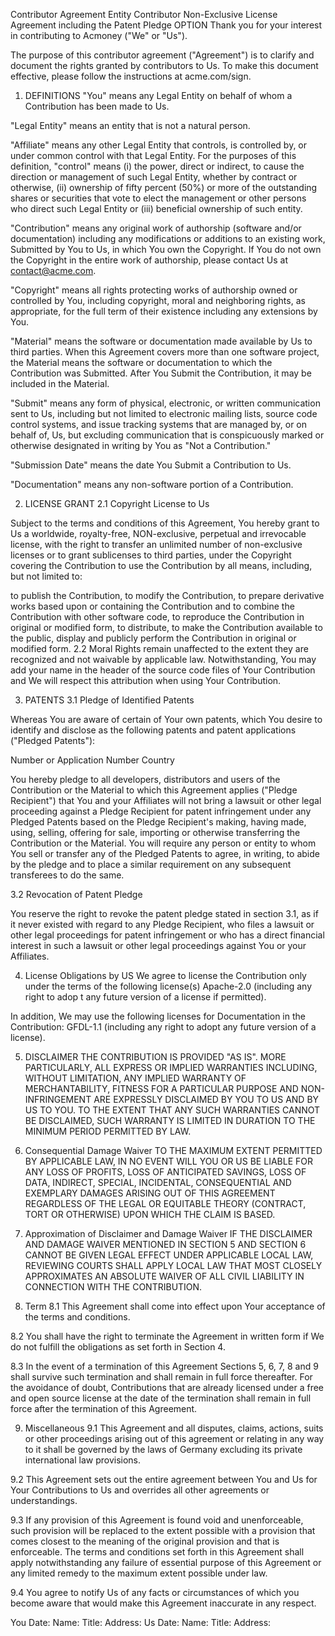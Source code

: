 Contributor Agreement
Entity Contributor Non-Exclusive License Agreement
including the Patent Pledge OPTION
Thank you for your interest in contributing to Acmoney ("We" or "Us").

The purpose of this contributor agreement ("Agreement") is to clarify and document the rights granted by contributors to Us. To make this document effective, please follow the instructions at acme.com/sign.

1. DEFINITIONS
"You" means any Legal Entity on behalf of whom a Contribution has been made to Us.

"Legal Entity" means an entity that is not a natural person.

"Affiliate" means any other Legal Entity that controls, is controlled by, or under common control with that Legal Entity. For the purposes of this definition, "control" means (i) the power, direct or indirect, to cause the direction or management of such Legal Entity, whether by contract or otherwise, (ii) ownership of fifty percent (50%) or more of the outstanding shares or securities that vote to elect the management or other persons who direct such Legal Entity or (iii) beneficial ownership of such entity.

"Contribution" means any original work of authorship (software and/or documentation) including any modifications or additions to an existing work, Submitted by You to Us, in which You own the Copyright. If You do not own the Copyright in the entire work of authorship, please contact Us at contact@acme.com.

"Copyright" means all rights protecting works of authorship owned or controlled by You, including copyright, moral and neighboring rights, as appropriate, for the full term of their existence including any extensions by You.

"Material" means the software or documentation made available by Us to third parties. When this Agreement covers more than one software project, the Material means the software or documentation to which the Contribution was Submitted. After You Submit the Contribution, it may be included in the Material.

"Submit" means any form of physical, electronic, or written communication sent to Us, including but not limited to electronic mailing lists, source code control systems, and issue tracking systems that are managed by, or on behalf of, Us, but excluding communication that is conspicuously marked or otherwise designated in writing by You as "Not a Contribution."

"Submission Date" means the date You Submit a Contribution to Us.

"Documentation" means any non-software portion of a Contribution.

2. LICENSE GRANT
2.1 Copyright License to Us

Subject to the terms and conditions of this Agreement, You hereby grant to Us a worldwide, royalty-free, NON-exclusive, perpetual and irrevocable license, with the right to transfer an unlimited number of non-exclusive licenses or to grant sublicenses to third parties, under the Copyright covering the Contribution to use the Contribution by all means, including, but not limited to:

to publish the Contribution,
to modify the Contribution, to prepare derivative works based upon or containing the Contribution and to combine the Contribution with other software code,
to reproduce the Contribution in original or modified form,
to distribute, to make the Contribution available to the public, display and publicly perform the Contribution in original or modified form.
2.2 Moral Rights remain unaffected to the extent they are recognized and not waivable by applicable law. Notwithstanding, You may add your name in the header of the source code files of Your Contribution and We will respect this attribution when using Your Contribution.

3. PATENTS
3.1 Pledge of Identified Patents

Whereas You are aware of certain of Your own patents, which You desire to identify and disclose as the following patents and patent applications ("Pledged Patents"):

Number or Application Number
Country

You hereby pledge to all developers, distributors and users of the Contribution or the Material to which this Agreement applies ("Pledge Recipient") that You and your Affiliates will not bring a lawsuit or other legal proceeding against a Pledge Recipient for patent infringement under any Pledged Patents based on the Pledge Recipient's making, having made, using, selling, offering for sale, importing or otherwise transferring the Contribution or the Material. You will require any person or entity to whom You sell or transfer any of the Pledged Patents to agree, in writing, to abide by the pledge and to place a similar requirement on any subsequent transferees to do the same.

3.2 Revocation of Patent Pledge

You reserve the right to revoke the patent pledge stated in section 3.1, as if it never existed with regard to any Pledge Recipient, who files a lawsuit or other legal proceedings for patent infringement or who has a direct financial interest in such a lawsuit or other legal proceedings against You or your Affiliates.

4. License Obligations by US
We agree to license the Contribution only under the terms of the following license(s) Apache-2.0 (including any right to adop t any future version of a license if permitted).

In addition, We may use the following licenses for Documentation in the Contribution: GFDL-1.1 (including any right to adopt any future version of a license).

5. DISCLAIMER
THE CONTRIBUTION IS PROVIDED "AS IS". MORE PARTICULARLY, ALL EXPRESS OR IMPLIED WARRANTIES INCLUDING, WITHOUT LIMITATION, ANY IMPLIED WARRANTY OF MERCHANTABILITY, FITNESS FOR A PARTICULAR PURPOSE AND NON-INFRINGEMENT ARE EXPRESSLY DISCLAIMED BY YOU TO US AND BY US TO YOU. TO THE EXTENT THAT ANY SUCH WARRANTIES CANNOT BE DISCLAIMED, SUCH WARRANTY IS LIMITED IN DURATION TO THE MINIMUM PERIOD PERMITTED BY LAW.

6. Consequential Damage Waiver
TO THE MAXIMUM EXTENT PERMITTED BY APPLICABLE LAW, IN NO EVENT WILL YOU OR US BE LIABLE FOR ANY LOSS OF PROFITS, LOSS OF ANTICIPATED SAVINGS, LOSS OF DATA, INDIRECT, SPECIAL, INCIDENTAL, CONSEQUENTIAL AND EXEMPLARY DAMAGES ARISING OUT OF THIS AGREEMENT REGARDLESS OF THE LEGAL OR EQUITABLE THEORY (CONTRACT, TORT OR OTHERWISE) UPON WHICH THE CLAIM IS BASED.

7. Approximation of Disclaimer and Damage Waiver
IF THE DISCLAIMER AND DAMAGE WAIVER MENTIONED IN SECTION 5 AND SECTION 6 CANNOT BE GIVEN LEGAL EFFECT UNDER APPLICABLE LOCAL LAW, REVIEWING COURTS SHALL APPLY LOCAL LAW THAT MOST CLOSELY APPROXIMATES AN ABSOLUTE WAIVER OF ALL CIVIL LIABILITY IN CONNECTION WITH THE CONTRIBUTION.

8. Term
8.1 This Agreement shall come into effect upon Your acceptance of the terms and conditions.

8.2 You shall have the right to terminate the Agreement in written form if We do not fulfill the obligations as set forth in Section 4.

8.3 In the event of a termination of this Agreement Sections 5, 6, 7, 8 and 9 shall survive such termination and shall remain in full force thereafter. For the avoidance of doubt, Contributions that are already licensed under a free and open source license at the date of the termination shall remain in full force after the termination of this Agreement.

9. Miscellaneous
9.1 This Agreement and all disputes, claims, actions, suits or other proceedings arising out of this agreement or relating in any way to it shall be governed by the laws of Germany excluding its private international law provisions.

9.2 This Agreement sets out the entire agreement between You and Us for Your Contributions to Us and overrides all other agreements or understandings.

9.3 If any provision of this Agreement is found void and unenforceable, such provision will be replaced to the extent possible with a provision that comes closest to the meaning of the original provision and that is enforceable. The terms and conditions set forth in this Agreement shall apply notwithstanding any failure of essential purpose of this Agreement or any limited remedy to the maximum extent possible under law.

9.4 You agree to notify Us of any facts or circumstances of which you become aware that would make this Agreement inaccurate in any respect.

You
Date:
Name:
Title:
Address:
Us
Date:
Name:
Title:
Address:
